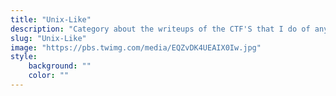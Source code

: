 ```yaml
---
title: "Unix-Like"
description: "Category about the writeups of the CTF'S that I do of any type of platform like HackTheBox, TryHackMe, VulnHub etc...."
slug: "Unix-Like"
image: "https://pbs.twimg.com/media/EQZvDK4UEAIX0Iw.jpg"
style:
    background: ""
    color: ""
---
```

